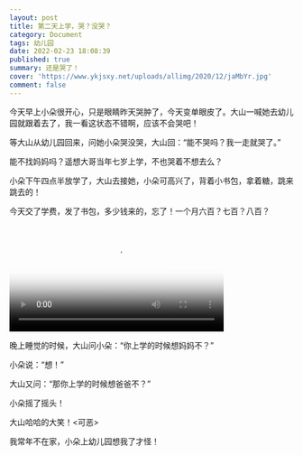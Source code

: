 ```yaml
---
layout: post
title: 第二天上学，哭？没哭？
category: Document
tags: 幼儿园
date: 2022-02-23 18:08:39
published: true
summary: 还是哭了！
cover: 'https://www.ykjsxy.net/uploads/allimg/2020/12/jaMbYr.jpg'
comment: false
---
```


今天早上小朵很开心，只是眼睛昨天哭肿了，今天变单眼皮了。大山一喊她去幼儿园就跟着去了，我一看这状态不错啊，应该不会哭吧！

等大山从幼儿园回来，问她小朵哭没哭，大山回：“能不哭吗？我一走就哭了。”

能不找妈妈吗？遥想大哥当年七岁上学，不也哭着不想去么？

小朵下午四点半放学了，大山去接她，小朵可高兴了，背着小书包，拿着糖，跳来跳去的！

今天交了学费，发了书包，多少钱来的，忘了！一个月六百？七百？八百？

<video data-v-1cd84dd5="" poster="//ci.xiaohongshu.com/6a5b81dc-2a1d-8931-6b9b-2407e9a197e8?imageView2/2/w/1080/format/jpg" src="http://v.xiaohongshu.com/01e2173842638d02018370037f2ab40b89_259.mp4?sign=a73fc6d8313e51dea477e5c4d932281d&amp;t=621a4e80" controls="controls" objectfit="contain" width="380px"></video>

晚上睡觉的时候，大山问小朵：“你上学的时候想妈妈不？”

小朵说：“想！”

大山又问：“那你上学的时候想爸爸不？”

小朵摇了摇头！

大山哈哈的大笑！<可恶>

我常年不在家，小朵上幼儿园想我了才怪！


